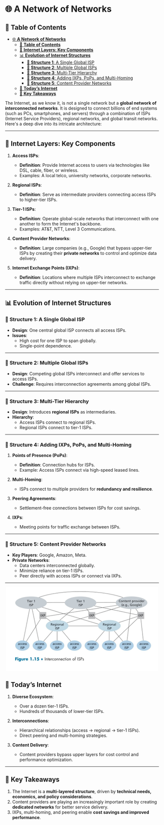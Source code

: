 # 🌐 **A Network of Networks**

## 📑 **Table of Contents**
- [🌐 **A Network of Networks**](#-a-network-of-networks)
  - [📑 **Table of Contents**](#-table-of-contents)
  - [📌 **Internet Layers: Key Components**](#-internet-layers-key-components)
  - [📊 **Evolution of Internet Structures**](#-evolution-of-internet-structures)
    - [🌟 **Structure 1**: A Single Global ISP](#-structure-1-a-single-global-isp)
    - [🌟 **Structure 2**: Multiple Global ISPs](#-structure-2-multiple-global-isps)
    - [🌟 **Structure 3**: Multi-Tier Hierarchy](#-structure-3-multi-tier-hierarchy)
    - [🌟 **Structure 4**: Adding IXPs, PoPs, and Multi-Homing](#-structure-4-adding-ixps-pops-and-multi-homing)
    - [🌟 **Structure 5**: Content Provider Networks](#-structure-5-content-provider-networks)
  - [🔑 **Today’s Internet**](#-todays-internet)
  - [📖 **Key Takeaways**](#-key-takeaways)


The Internet, as we know it, is not a single network but a **global network of interconnected networks**. It is designed to connect billions of end systems (such as PCs, smartphones, and servers) through a combination of ISPs (Internet Service Providers), regional networks, and global transit networks. Here's a deep dive into its intricate architecture:

---

## 📌 **Internet Layers: Key Components**
1. **Access ISPs**:
   - **Definition**: Provide Internet access to users via technologies like DSL, cable, fiber, or wireless.
   - Examples: A local telco, university networks, corporate networks.

2. **Regional ISPs**:
   - **Definition**: Serve as intermediate providers connecting access ISPs to higher-tier ISPs.

3. **Tier-1 ISPs**:
   - **Definition**: Operate global-scale networks that interconnect with one another to form the Internet's backbone.
   - Examples: AT&T, NTT, Level 3 Communications.

4. **Content Provider Networks**:
   - **Definition**: Large companies (e.g., Google) that bypass upper-tier ISPs by creating their **private networks** to control and optimize data delivery.

5. **Internet Exchange Points (IXPs)**:
   - **Definition**: Locations where multiple ISPs interconnect to exchange traffic directly without relying on upper-tier networks.

---

## 📊 **Evolution of Internet Structures**

### 🌟 **Structure 1**: A Single Global ISP
- **Design**: One central global ISP connects all access ISPs.
- **Issues**:
  - High cost for one ISP to span globally.
  - Single-point dependence.

---

### 🌟 **Structure 2**: Multiple Global ISPs
- **Design**: Competing global ISPs interconnect and offer services to access ISPs.
- **Challenge**: Requires interconnection agreements among global ISPs.

---

### 🌟 **Structure 3**: Multi-Tier Hierarchy
- **Design**: Introduces **regional ISPs** as intermediaries.
- **Hierarchy**:
  - Access ISPs connect to regional ISPs.
  - Regional ISPs connect to tier-1 ISPs.

---

### 🌟 **Structure 4**: Adding IXPs, PoPs, and Multi-Homing
1. **Points of Presence (PoPs)**:
   - **Definition**: Connection hubs for ISPs.
   - Example: Access ISPs connect via high-speed leased lines.

2. **Multi-Homing**:
   - ISPs connect to multiple providers for **redundancy and resilience**.

3. **Peering Agreements**:
   - Settlement-free connections between ISPs for cost savings.

4. **IXPs**:
   - Meeting points for traffic exchange between ISPs.

---

### 🌟 **Structure 5**: Content Provider Networks
- **Key Players**: Google, Amazon, Meta.
- **Private Networks**:
  - Data centers interconnected globally.
  - Minimize reliance on tier-1 ISPs.
  - Peer directly with access ISPs or connect via IXPs.

---

<div align="center">
  <img src="../images/04_iISP.jpg" alt="Internet Service Providers" width="500px"/>
</div>

## 🔑 **Today’s Internet**
1. **Diverse Ecosystem**:
   - Over a dozen tier-1 ISPs.
   - Hundreds of thousands of lower-tier ISPs.

2. **Interconnections**:
   - Hierarchical relationships (access → regional → tier-1 ISPs).
   - Direct peering and multi-homing strategies.

3. **Content Delivery**:
   - Content providers bypass upper layers for cost control and performance optimization.

---

## 📖 **Key Takeaways**
1. The Internet is a **multi-layered structure**, driven by **technical needs, economics, and policy considerations**.
2. Content providers are playing an increasingly important role by creating **dedicated networks** for better service delivery.
3. IXPs, multi-homing, and peering enable **cost savings and improved performance**.
